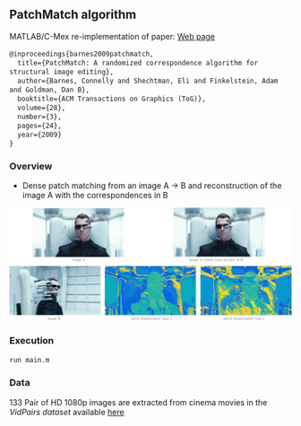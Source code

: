 ## PatchMatch algorithm

MATLAB/C-Mex re-implementation of paper:    [Web page](https://gfx.cs.princeton.edu/pubs/Barnes_2009_PAR/)
```
@inproceedings{barnes2009patchmatch,
  title={PatchMatch: A randomized correspondence algorithm for structural image editing},
  author={Barnes, Connelly and Shechtman, Eli and Finkelstein, Adam and Goldman, Dan B},
  booktitle={ACM Transactions on Graphics (ToG)},
  volume={28},
  number={3},
  pages={24},
  year={2009}
}
```

### Overview 

- Dense patch matching from an image A -> B and reconstruction of the image A with the correspondences in B

![image](./Figures/pm_method.png)


### Execution

```
run main.m
```


### Data

133 Pair of HD 1080p images are extracted from cinema movies in the *VidPairs dataset* available [here](http://www.cs.haifa.ac.il/~skorman/CSH/index.html) 
